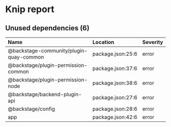 # Knip report

## Unused dependencies (6)

| Name                                    | Location          | Severity |
| :-------------------------------------- | :---------------- | :------- |
| @backstage-community/plugin-quay-common | package.json:25:6 | error    |
| @backstage/plugin-permission-common     | package.json:37:6 | error    |
| @backstage/plugin-permission-node       | package.json:38:6 | error    |
| @backstage/backend-plugin-api           | package.json:27:6 | error    |
| @backstage/config                       | package.json:28:6 | error    |
| app                                     | package.json:42:6 | error    |
